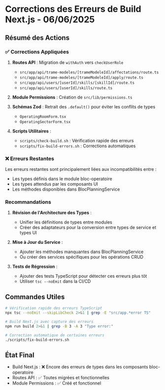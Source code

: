 # Corrections des Erreurs de Build Next.js - 06/06/2025

## Résumé des Actions

### ✅ Corrections Appliquées

1. **Routes API** : Migration de `withAuth` vers `checkUserRole`
   - `src/app/api/trame-modeles/[trameModeleId]/affectations/route.ts`
   - `src/app/api/trame-modeles/[trameModeleId]/apply/route.ts`
   - `src/app/api/users/[userId]/skills/[skillId]/route.ts`
   - `src/app/api/users/[userId]/skills/route.ts`

2. **Module Permissions** : Création de `src/lib/permissions.ts`

3. **Schémas Zod** : Retrait des `.default()` pour éviter les conflits de types
   - `OperatingRoomForm.tsx`
   - `OperatingSectorForm.tsx`

4. **Scripts Utilitaires** :
   - `scripts/check-build.sh` : Vérification rapide des erreurs
   - `scripts/fix-build-errors.sh` : Corrections automatiques

### ❌ Erreurs Restantes

Les erreurs restantes sont principalement liées aux incompatibilités entre :
- Les types définis dans le module bloc-operatoire
- Les types attendus par les composants UI
- Les méthodes disponibles dans BlocPlanningService

### Recommandations

1. **Révision de l'Architecture des Types** : 
   - Unifier les définitions de types entre modules
   - Créer des adaptateurs pour la conversion entre types de service et types UI

2. **Mise à Jour du Service** :
   - Ajouter les méthodes manquantes dans BlocPlanningService
   - Ou créer des services spécifiques pour les opérations CRUD

3. **Tests de Régression** :
   - Ajouter des tests TypeScript pour détecter ces erreurs plus tôt
   - Utiliser `tsc --noEmit` dans la CI/CD

## Commandes Utiles

```bash
# Vérification rapide des erreurs TypeScript
npx tsc --noEmit --skipLibCheck 2>&1 | grep -E "src/app.*error TS"

# Build Next.js avec capture des erreurs
npm run build 2>&1 | grep -B 3 -A 3 "Type error:"

# Correction automatique de certaines erreurs
./scripts/fix-build-errors.sh
```

## État Final
- Build Next.js : ❌ Encore des erreurs de types dans les composants bloc-operatoire
- Routes API : ✅ Toutes migrées et fonctionnelles
- Module Permissions : ✅ Créé et fonctionnel